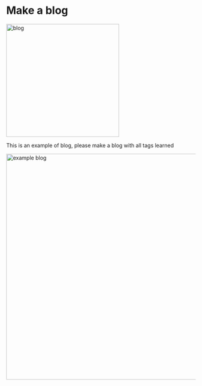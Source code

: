 # Make a blog

<img src="" alt="blog" width="300">

This is an example of blog, please make a blog with all tags learned

<img src="" alt="example blog" width="600">
